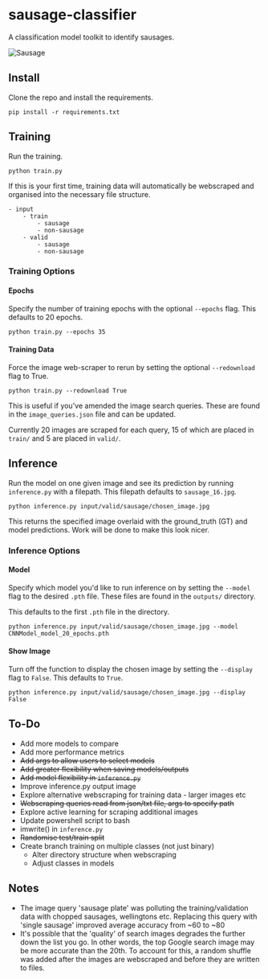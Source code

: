 # sausage-classifier
A classification model toolkit to identify sausages. 

![Sausage](https://live.staticflickr.com/499/32113273682_effd1084a6_b.jpg)

## Install
Clone the repo and install the requirements.

    pip install -r requirements.txt
    
## Training
    
Run the training.

    python train.py 
    
If this is your first time, training data will automatically be webscraped and organised into the necessary file structure.

    - input
        - train
            - sausage
            - non-sausage
        - valid
            - sausage
            - non-sausage
            
            
### Training Options
            
#### Epochs

Specify the number of training epochs with the optional `--epochs` flag. This defaults to 20 epochs. 

    python train.py --epochs 35
    
    
#### Training Data
    
Force the image web-scraper to rerun by setting the optional `--redownload` flag to True.

    python train.py --redownload True
    
This is useful if you've amended the image search queries. These are found in the `image_queries.json` file and 
can be updated.

Currently 20 images are scraped for each query, 15 of which are placed in `train/` and 5 are placed in `valid/`.


## Inference

Run the model on one given image and see its prediction by running `inference.py` with a filepath. This filepath 
defaults to `sausage_16.jpg`.

    python inference.py input/valid/sausage/chosen_image.jpg

This returns the specified image overlaid with the ground_truth (GT) and model predictions. 
Work will be done to make this look nicer. 

### Inference Options

#### Model

Specify which model you'd like to run inference on by setting the `--model` flag to the desired `.pth` file. These 
files are found in the `outputs/` directory. 

This defaults to the first `.pth` file in the directory. 

    python inference.py input/valid/sausage/chosen_image.jpg --model CNNModel_model_20_epochs.pth

#### Show Image

Turn off the function to display the chosen image by setting the `--display` flag to `False`. This defaults to `True`. 

    python inference.py input/valid/sausage/chosen_image.jpg --display False


## To-Do
- Add more models to compare
- Add more performance metrics
- ~~Add args to allow users to select models~~
- ~~Add greater flexibility when saving models/outputs~~
- ~~Add model flexibility in `inference.py`~~
- Improve inference.py output image
- Explore alternative webscraping for training data - larger images etc
- ~~Webscraping queries read from json/txt file, args to specify path~~
- Explore active learning for scraping additional images
- Update powershell script to bash 
- imwrite() in `inference.py`
- ~~Randomise test/train split~~
- Create branch training on multiple classes (not just binary)
  - Alter directory structure when webscraping
  - Adjust classes in models


## Notes
- The image query 'sausage plate' was polluting the training/validation data with chopped sausages, wellingtons etc. 
Replacing this query with 'single sausage' improved average accuracy from ~60 to ~80
- It's possible that the 'quality' of search images degrades the further down the list you go. In other words, the top 
Google search image may be more accurate than the 20th. To account for this, a random shuffle was added after the images
are webscraped and before they are written to files. 

